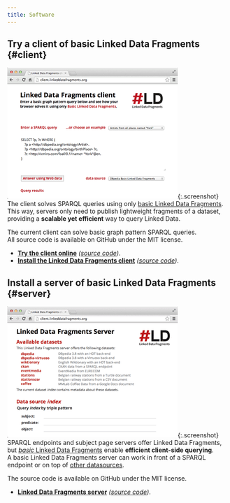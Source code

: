```yaml
---
title: Software
---
```


## Try a client of basic Linked Data Fragments {#client}

[![](/images/client.png)](http://client.linkeddatafragments.org/){:.screenshot}
The client solves SPARQL queries
using only [basic Linked Data Fragments](/concept/#basic-ldf).
<br>
This way, servers only need to publish lightweight fragments of a dataset,
<br>
providing a **scalable yet efficient** way to query Linked Data.

The current client can solve basic graph pattern SPARQL queries.
<br>
All source code is available on GitHub under the MIT license.

- [**Try the client online**](http://client.linkeddatafragments.org/)
  _([source code](http://client.linkeddatafragments.org/))_.
- [**Install the Linked Data Fragments client**](https://github.com/LinkedDataFragments/Client)
  _([source code](https://github.com/LinkedDataFragments/Client))_.

## Install a server of basic Linked Data Fragments {#server}

[![](/images/server.png)](http://data.linkeddatafragments.org/){:.screenshot}
SPARQL endpoints and subject page servers offer Linked Data Fragments,
<br>
but [_basic_ Linked Data Fragments](/concept/#basic-ldf)
enable **efficient client-side querying**.
<br>
A basic Linked Data Fragments server
can work in front of a SPARQL endpoint
or on top of [other datasources](https://github.com/LinkedDataFragments/Server/tree/master/lib).

The source code is available on GitHub under the MIT license.

- [**Linked Data Fragments server**](https://github.com/LinkedDataFragments/Server)
  _([source code](https://github.com/LinkedDataFragments/Server))_.
